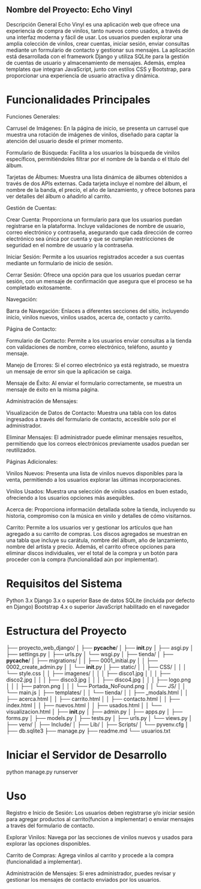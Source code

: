 ## Nombre del Proyecto: Echo Vinyl
Descripción General
Echo Vinyl es una aplicación web que ofrece una experiencia de compra de vinilos, tanto nuevos como usados, a través de una interfaz moderna y fácil de usar. Los usuarios pueden explorar una amplia colección de vinilos, crear cuentas, iniciar sesión, enviar consultas mediante un formulario de contacto y gestionar sus mensajes. La aplicación está desarrollada con el framework Django y utiliza SQLite para la gestión de cuentas de usuario y almacenamiento de mensajes. Además, emplea templates que integran JavaScript, junto con estilos CSS y Bootstrap, para proporcionar una experiencia de usuario atractiva y dinámica.


# Funcionalidades Principales

Funciones Generales:

Carrusel de Imágenes: En la página de inicio, se presenta un carrusel que muestra una rotación de imágenes de vinilos, diseñado para captar la atención del usuario desde el primer momento.

Formulario de Búsqueda: Facilita a los usuarios la búsqueda de vinilos específicos, permitiéndoles filtrar por el nombre de la banda o el título del álbum.

Tarjetas de Álbumes: Muestra una lista dinámica de álbumes obtenidos a través de dos APIs externas. Cada tarjeta incluye el nombre del álbum, el nombre de la banda, el precio, el año de lanzamiento, y ofrece botones para ver detalles del álbum o añadirlo al carrito.


Gestión de Cuentas:

Crear Cuenta: Proporciona un formulario para que los usuarios puedan registrarse en la plataforma. Incluye validaciones de nombre de usuario, correo electrónico y contraseña, asegurando que cada dirección de correo electrónico sea única por cuenta y que se cumplan restricciones de seguridad en el nombre de usuario y la contraseña.

Iniciar Sesión: Permite a los usuarios registrados acceder a sus cuentas mediante un formulario de inicio de sesión.

Cerrar Sesión: Ofrece una opción para que los usuarios puedan cerrar sesión, con un mensaje de confirmación que asegura que el proceso se ha completado exitosamente.


Navegación:

Barra de Navegación: Enlaces a diferentes secciones del sitio, incluyendo inicio, vinilos nuevos, vinilos usados, acerca de, contacto y carrito.


Página de Contacto:

Formulario de Contacto: Permite a los usuarios enviar consultas a la tienda con validaciones de nombre, correo electrónico, teléfono, asunto y mensaje.

Manejo de Errores: Si el correo electrónico ya está registrado, se muestra un mensaje de error sin que la aplicación se caiga.

Mensaje de Éxito: Al enviar el formulario correctamente, se muestra un mensaje de éxito en la misma página.


Administración de Mensajes:

Visualización de Datos de Contacto: Muestra una tabla con los datos ingresados a través del formulario de contacto, accesible solo por el administrador.

Eliminar Mensajes: El administrador puede eliminar mensajes resueltos, permitiendo que los correos electrónicos previamente usados puedan ser reutilizados.


Páginas Adicionales:

Vinilos Nuevos: Presenta una lista de vinilos nuevos disponibles para la venta, permitiendo a los usuarios explorar las últimas incorporaciones.

Vinilos Usados: Muestra una selección de vinilos usados en buen estado, ofreciendo a los usuarios opciones más asequibles.

Acerca de: Proporciona información detallada sobre la tienda, incluyendo su historia, compromiso con la música en vinilo y detalles de cómo visitarnos.

Carrito: Permite a los usuarios ver y gestionar los artículos que han agregado a su carrito de compras. Los discos agregados se muestran en una tabla que incluye su carátula, nombre del álbum, año de lanzamiento, nombre del artista y precio. Además, el carrito ofrece opciones para eliminar discos individuales, ver el total de la compra y un botón para proceder con la compra (funcionalidad aún por implementar).


# Requisitos del Sistema
Python 3.x
Django 3.x o superior
Base de datos SQLite (incluida por defecto en Django)
Bootstrap 4.x o superior
JavaScript habilitado en el navegador


# Estructura del Proyecto

├── proyecto_web_django/
│   ├── __pycache__/
│   ├── __init__.py
│   ├── asgi.py
│   ├── settings.py
│   ├── urls.py
│   └── wsgi.py
│
├── tienda/
│   ├── __pycache__/
│   ├── migrations/
│   │   ├── 0001_initial.py
│   │   ├── 0002_create_admin.py
│   │   └── __init__.py
│   ├── static/
│   │   ├── CSS/
│   │   │   └── style.css
│   │   ├── imagenes/
│   │   │   ├── disco1.jpg
│   │   │   ├── disco2.jpg
│   │   │   ├── disco3.jpg
│   │   │   ├── disco4.jpg
│   │   │   ├── logo.png
│   │   │   ├── patron.png
│   │   │   └── Portada_NoFound.png
│   │   └── JS/
│   │       └── main.js
│   ├── templates/
│   │   └── tienda/
│   │       ├── _modals.html
│   │       ├── acerca.html
│   │       ├── carrito.html
│   │       ├── contacto.html
│   │       ├── index.html
│   │       ├── nuevos.html
│   │       ├── usados.html
│   │       └── visualizacion.html
│   ├── __init__.py
│   ├── admin.py
│   ├── apps.py
│   ├── forms.py
│   ├── models.py
│   ├── tests.py
│   ├── urls.py
│   └── views.py
│
├── venv/
│   ├── Include/
│   ├── Lib/
│   ├── Scripts/
│   └── pyvenv.cfg
│
├── db.sqlite3
├── manage.py
├── readme.md
└── usuarios.txt


# Iniciar el Servidor de Desarrollo
python manage.py runserver



# Uso
Registro e Inicio de Sesión: Los usuarios deben registrarse y/o iniciar sesión para agregar productos al carrito(funcion a implementar) o enviar mensajes a través del formulario de contacto.

Explorar Vinilos: Navega por las secciones de vinilos nuevos y usados para explorar las opciones disponibles.

Carrito de Compras: Agrega vinilos al carrito y procede a la compra (funcionalidad a implementar).

Administración de Mensajes: Si eres administrador, puedes revisar y gestionar los mensajes de contacto enviados por los usuarios.



